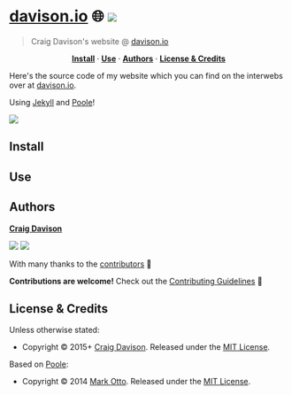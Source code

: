 # [davison.io](https://davison.io/davison.io/) :globe_with_meridians: [![](https://img.shields.io/travis/davisonio/davison.io.svg?style=flat-square)](https://travis-ci.org/davisonio/davison.io)

> Craig Davison's website @ [davison.io](https://davison.io)

<p align="center">
<b><a href="#install">Install</a></b>
·
<b><a href="#use">Use</a></b>
·
<b><a href="#authors">Authors</a></b>
·
<b><a href="#license--credits">License & Credits</a></b>
</p>

Here's the source code of my website which you can find on the interwebs over at [davison.io](https://davison.io).

Using [Jekyll](https://jekyllrb.com) and [Poole](http://getpoole.com)!

![](https://davison.io/assets/img/davison-io-index.png)

## Install

## Use

## Authors

**[Craig Davison](https://davison.io)**

[![](https://img.shields.io/github/followers/davisonio.svg?style=social&label=Follow%20davisonio)](https://github.com/davisonio) [![](https://img.shields.io/twitter/follow/davisonio.svg?style=social)](https://twitter.com/davisonio)

With many thanks to the [contributors](https://github.com/davisonio/davison.io/graphs/contributors) :clap:

**Contributions are welcome!** Check out the [Contributing Guidelines](https://github.com/davisonio/davison.io/blob/master/CONTRIBUTING.md) :raised_hands:

## License & Credits

Unless otherwise stated:

- Copyright © 2015+ [Craig Davison](https://davison.io). Released under the [MIT License](http://davisonio.mit-license.org/2015).

Based on [Poole](http://getpoole.com):

- Copyright © 2014 [Mark Otto](http://markdotto.com). Released under the [MIT License](https://github.com/poole/poole/blob/master/LICENSE.md).
